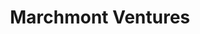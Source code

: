 ---
layout: firm_page
title: "Marchmont Ventures"
id: "marchmontventures.com"
permalink: "/marchmontventuresmarchmontventures.com/"
website: "https://marchmontventures.com"
offices: "Greenlaw (United Kingdom)"
investment_stages: "Seed, Series A"
portfolio_companies: "trivago, spotahome, academia.edu, Just Spices, Motorway, Beagle, Float, GetAgent, CheckMyBus"
portfolio_link: ""
investment_markets: "Arts, Crafts, Heritage Protection, Land Management, Financial Services, Impact Investing"
founded_year: "2018"
description: "Marchmont Ventures invests in businesses and initiatives supporting creativity in various sectors, including arts, crafts, and sustainable land management. Their focus is on long-term investments that foster creativity and drive positive impact."
linkedin: "https://uk.linkedin.com/company/marchmont-ventures"
twitter: "https://twitter.com/hugoburge"
instagram: "https://www.instagram.com/hugo.burge"
team_page: ""
investor_type: "Venture Capital"
crunchbase: "https://www.crunchbase.com/organization/marchmont-ventures"
pitchbook: ""

# SEO Optimization
meta_title: "Marchmont Ventures - VC Firm - projectstartups.com"
meta_description: "Marchmont Ventures, Marchmont Ventures invests in businesses and initiatives supporting creativity in various sectors, including arts, crafts, and sustainable land manage..."
meta_keywords: "Marchmont Ventures, Arts, Crafts, Heritage Protection, Land Management, Financial Services, Impact Investing, VC firm, venture capital, startup investor, projectstartups.com"
canonical_url: "https://vc.projectstartups.com/marchmontventuresmarchmontventures.com/"
---
